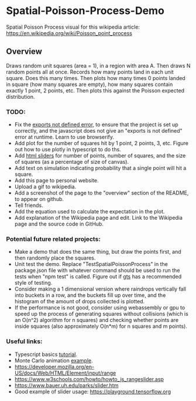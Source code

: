 # Spatial-Poisson-Process-Demo

Spatial Poisson Process visual for this wikipedia article:
https://en.wikipedia.org/wiki/Poisson_point_process

## Overview
Draws random unit squares (area = 1), in a region with area A. Then draws N random points all at once. Records how many points land in each unit square. Does this many times. Then plots how many times 0 points landed in square (how many squares are empty), how many squares contain exactly 1 point, 2 points, etc. Then plots this against the Poisson expected distribution. 

### TODO:
- Fix the [exports not defined error](https://stackoverflow.com/questions/43472778/typescript-exports-is-not-defined), to ensure that the project is set up correctly, and the javascript does not give an "exports is not defined" error at runtime. Learn to use browserify.
- Add plot for the number of squares hit by 1 point, 2 points, 3, etc. Figure out how to use plotly in typescript to do ths.
- Add [html sliders](https://www.w3schools.com/howto/howto_js_rangeslider.asp) for number of points, number of squares, and the size of squares (as a percentage of size of canvas).
- Add text on simulation indicating probability that a single point will hit a square.
- Add this page to personal website.
- Upload a gif to wikipedia.
- Add a screenshot of the page to the "overview" section of the README, to appear on github.
- Tell friends.
- Add the equation used to calculate the expectation in the plot.
- Add explanation of the Wikipedia page and edit. Link to the Wikipedia page and the source code in GitHub.

### Potential future related projects:
- Make a demo that does the same thing, but draw the points first, and then randomly place the squares.
- Unit test the demo. Replace "TestSpatialPoissonProcess" in the package.json file with whatever command should be used to run the tests when "npm test" is called. Figure out if [gts](https://github.com/google/gts) has a recommended style of testing.
- Consider making a 1 dimensional version where raindrops vertically fall into buckets in a row, and the buckets fill up over time, and the histogram of the amount of drops collected is plotted.
- If the performance is not good, consider using webassembly or gpu to speed up the process of generating squares without collisions (which is an O(n^2) algorithm for n squares) and checking whether points are inside squares (also approximately O(n*m) for n squares and m points).

### Useful links:
- Typescript basics [tutorial](https://www.typescriptlang.org/docs/handbook/typescript-in-5-minutes.html).
- Monte Carlo animation [example](https://codereview.stackexchange.com/questions/216614/monte-carlo-pi-animation?rq=1).
- https://developer.mozilla.org/en-US/docs/Web/HTML/Element/input/range
- https://www.w3schools.com/howto/howto_js_rangeslider.asp
- https://www.bauer.uh.edu/parks/slider.htm
- Good example of slider usage: https://playground.tensorflow.org

